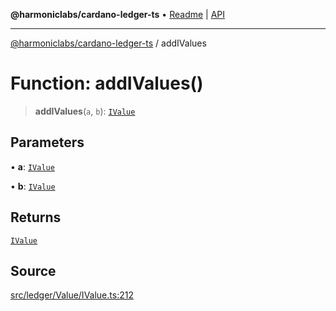 **@harmoniclabs/cardano-ledger-ts** • [Readme](../Introduction.md) \| [API](../globals.md)

***

[@harmoniclabs/cardano-ledger-ts](../Introduction.md) / addIValues

# Function: addIValues()

> **addIValues**(`a`, `b`): [`IValue`](../type-aliases/IValue.md)

## Parameters

• **a**: [`IValue`](../type-aliases/IValue.md)

• **b**: [`IValue`](../type-aliases/IValue.md)

## Returns

[`IValue`](../type-aliases/IValue.md)

## Source

[src/ledger/Value/IValue.ts:212](https://github.com/HarmonicLabs/cardano-ledger-ts/blob/d1659b0/src/ledger/Value/IValue.ts#L212)
